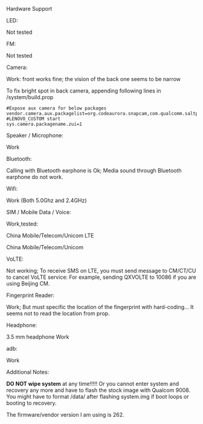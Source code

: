 Hardware Support

LED:

Not tested

FM:

Not tested

Camera:

Work: front works fine; the vision of the back one seems to be narrow

To fix bright spot in back camera, appending following lines in /system/build.prop

```
#Expose aux camera for below packages
vendor.camera.aux.packagelist=org.codeaurora.snapcam,com.qualcomm.saltproject2,com.zui.camera,com.android.camera,com.zui.camera
#LENOVO_CUSTOM start
sys.camera.packagename.zui=1
```

Speaker / Microphone:

Work

Bluetooth:

Calling with Bluetooth earphone is Ok;
Media sound through Bluetooth earphone do not work.

Wifi:

Work (Both 5.0Ghz and 2.4GHz)

SIM / Mobile Data / Voice:

Work,tested:

China Mobile/Telecom/Unicom LTE

China Mobile/Telecom/Unicom

VoLTE:

Not working;
To receive SMS on LTE, you must send message to CM/CT/CU to cancel VoLTE service:
For example, sending QXVOLTE to 10086 if you are using Beijing CM.

Fingerprint Reader:

Work;
But must specific the location of the fingerprint with hard-coding...
It seems not to read the location from prop.

Headphone:

3.5 mm headphone Work

adb:

Work

Additional Notes:

**DO NOT wipe system** at any time!!!!! Or you cannot enter system and recovery any more and have to flash the stock image with Qualcom 9008.
You might have to format /data/ after flashing system.img if boot loops or booting to recovery.

The firmware/vendor version I am using is 262.